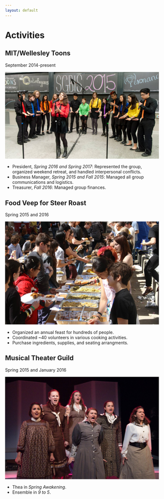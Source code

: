 ```yaml
---
layout: default
---
```


# Activities

## MIT/Wellesley Toons
September 2014-present

![](Toons.jpg)

* President, _Spring 2016 and Spring 2017_: Represented the group, organized weekend retreat, and handled interpersonal conflicts.
* Business Manager, _Spring 2015 and Fall 2015_: Managed all group communications and logistics.
* Treasurer, _Fall 2016_: Managed group finances.

## Food Veep for Steer Roast
Spring 2015 and 2016

![](SteerRoast.jpg)

* Organized an annual feast for hundreds of people.
* Coordinated ~40 volunteers in various cooking activities.
* Purchase ingredients, supplies, and seating arrangments.


## Musical Theater Guild
Spring 2015 and January 2016

![](SpringAwakening.jpg)
* Thea in _Spring Awakening_.
* Ensemble in _9 to 5_.